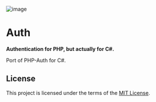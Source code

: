 ![image](https://user-images.githubusercontent.com/65511890/155548059-d8aed5b1-b576-4c1b-8370-8d0eb6b9141a.png)

# Auth

**Authentication for PHP, but actually for C#.**

Port of PHP-Auth for C#.

## License

This project is licensed under the terms of the [MIT License](https://opensource.org/licenses/MIT).

